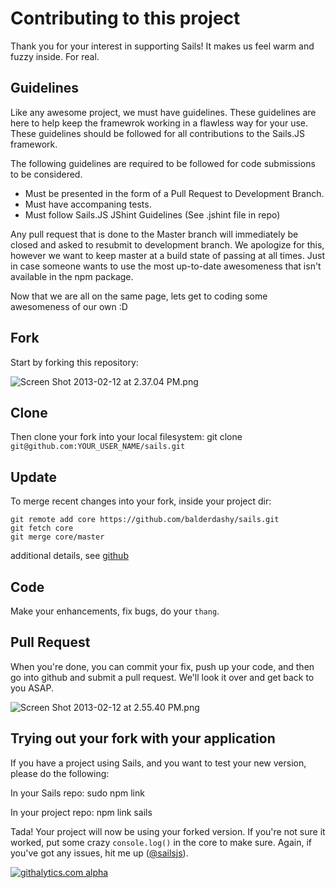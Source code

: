 # Contributing to this project

Thank you for your interest in supporting Sails!  It makes us feel warm and fuzzy inside.  For real.

## Guidelines
Like any awesome project, we must have guidelines.  These guidelines are here to help keep the framewrok working in a flawless way for your use.  These guidelines should be followed for all contributions to the Sails.JS framework.

The following guidelines are required to be followed for code submissions to be considered.
 - Must be presented in the form of a Pull Request to Development Branch.
 - Must have accompaning tests.
 - Must follow Sails.JS JShint Guidelines (See .jshint file in repo)

Any pull request that is done to the Master branch will immediately be closed and asked to resubmit to development branch.  We apologize for this, however we want to keep master at a build state of passing at all times.  Just in case someone wants to use the most up-to-date awesomeness that isn't available in the npm package.

Now that we are all on the same page, lets get to coding some awesomeness of our own :D

## Fork
Start by forking this repository:

![Screen Shot 2013-02-12 at 2.37.04 PM.png](http://i.imgur.com/h0CCcAu.png) 

## Clone
Then clone your fork into your local filesystem:
git clone `git@github.com:YOUR_USER_NAME/sails.git`

## Update
To merge recent changes into your fork, inside your project dir:
```
git remote add core https://github.com/balderdashy/sails.git
git fetch core
git merge core/master
```
additional details, see [github](https://help.github.com/articles/fork-a-repo)

## Code
Make your enhancements, fix bugs, do your `thang`.

<!--
## Test
Please write a test for your addition/fix.  I know it kind of sucks, but it's how we maintain great code quality.  For our test suite, I'm using [mocha](http://visionmedia.github.com/mocha/).  You can run the tests with `npm test`.  If run into trouble with this part, please create an issue or drop me a line on Twitter ([@mikermcneil](twitter.com/mikermcneil))

![Screen Shot 2013-02-12 at 2.56.59 PM.png](http://i.imgur.com/dalbOdZ.png) 
-->

## Pull Request
When you're done, you can commit your fix, push up your code, and then go into github and submit a pull request.  We'll look it over and get back to you ASAP.

![Screen Shot 2013-02-12 at 2.55.40 PM.png](http://i.imgur.com/GBg0AOi.png) 


## Trying out your fork with your application
If you have a project using Sails, and you want to test your new version, please do the following:

In your Sails repo:
sudo npm link

In your project repo:
npm link sails

Tada!  Your project will now be using your forked version.  If you're not sure it worked, put some crazy `console.log()` in the core to make sure.  Again, if you've got any issues, hit me up ([@sailsjs](https://twitter.com/sailsjs)). 

[![githalytics.com alpha](https://cruel-carlota.pagodabox.com/8acf2fc2ca0aca8a3018e355ad776ed7 "githalytics.com")](http://githalytics.com/balderdashy/sails/contributing)